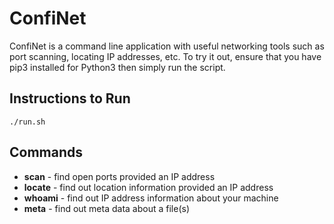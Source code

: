 # ConfiNet


ConfiNet is a command line application with useful networking tools such as port scanning, locating IP addresses, etc. To try it out, ensure that you have pip3 installed for Python3 then simply run the script.

## Instructions to Run
```./run.sh```

## Commands

* **scan** - find open ports provided an IP address
* **locate** - find out location information provided an IP address
* **whoami** - find out IP address information about your machine 
* **meta** - find out meta data about a file(s)
